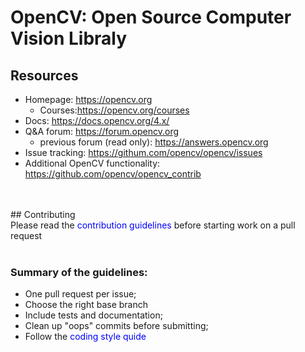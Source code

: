 # OpenCV: Open Source Computer Vision Libraly

## Resources
* Homepage: https://opencv.org
    * Courses:https://opencv.org/courses
* Docs: https://docs.opencv.org/4.x/
* Q&A forum: https://forum.opencv.org
    * previous forum (read only): https://answers.opencv.org
* Issue tracking: https://githum.com/opencv/opencv/issues
* Additional OpenCV functionality: https://github.com/opencv/opencv_contrib
<br>
<BR>
## Contributing
<br>
Please read the <span style="color:blue">contribution guidelines</span> before starting work on a pull request
<br>
<br>

### Summary of the guidelines:
* One pull request per issue;
* Choose the right base branch
* Include tests and documentation;
* Clean up "oops" commits before submitting;
* Follow the <span style="color:blue">coding style quide</span>